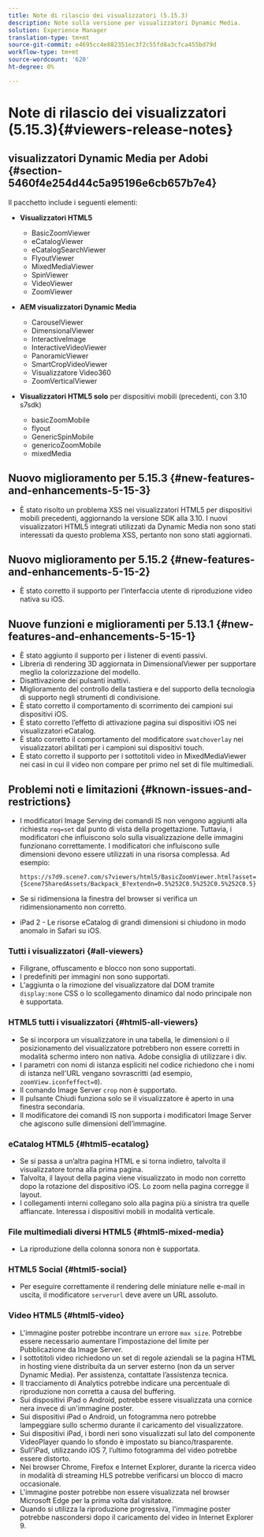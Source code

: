 ```yaml
---
title: Note di rilascio dei visualizzatori (5.15.3)
description: Note sulla versione per visualizzatori Dynamic Media.
solution: Experience Manager
translation-type: tm+mt
source-git-commit: e4695cc4e882351ec3f2c55fd8a3cfca455bd79d
workflow-type: tm+mt
source-wordcount: '620'
ht-degree: 0%

---
```



# Note di rilascio dei visualizzatori (5.15.3){#viewers-release-notes}

<!-- Updated January 13, 2021 for the 5.15.3 release-->

##  visualizzatori Dynamic Media per Adobi {#section-5460f4e254d44c5a95196e6cb657b7e4}

Il pacchetto include i seguenti elementi:

* **Visualizzatori HTML5**

   * BasicZoomViewer
   * eCatalogViewer
   * eCatalogSearchViewer
   * FlyoutViewer
   * MixedMediaViewer
   * SpinViewer
   * VideoViewer
   * ZoomViewer

* **AEM visualizzatori Dynamic Media**

   * CarouselViewer
   * DimensionalViewer
   * InteractiveImage
   * InteractiveVideoViewer
   * PanoramicViewer
   * SmartCropVideoViewer
   * Visualizzatore Video360
   * ZoomVerticalViewer

* **Visualizzatori HTML5 solo**  per dispositivi mobili (precedenti, con 3.10 s7sdk)

   * basicZoomMobile
   * flyout
   * GenericSpinMobile
   * genericoZoomMobile
   * mixedMedia

## Nuovo miglioramento per 5.15.3 {#new-features-and-enhancements-5-15-3}

* È stato risolto un problema XSS nei visualizzatori HTML5 per dispositivi mobili precedenti, aggiornando la versione SDK alla 3.10. I nuovi visualizzatori HTML5 integrati utilizzati da Dynamic Media non sono stati interessati da questo problema XSS, pertanto non sono stati aggiornati.

## Nuovo miglioramento per 5.15.2 {#new-features-and-enhancements-5-15-2}

* È stato corretto il supporto per l’interfaccia utente di riproduzione video nativa su iOS.

## Nuove funzioni e miglioramenti per 5.13.1 {#new-features-and-enhancements-5-15-1}

* È stato aggiunto il supporto per i listener di eventi passivi.
* Libreria di rendering 3D aggiornata in DimensionalViewer per supportare meglio la colorizzazione del modello.
* Disattivazione dei pulsanti inattivi.
* Miglioramento del controllo della tastiera e del supporto della tecnologia di supporto negli strumenti di condivisione.
* È stato corretto il comportamento di scorrimento dei campioni sui dispositivi iOS.
* È stato corretto l’effetto di attivazione pagina sui dispositivi iOS nei visualizzatori eCatalog.
* È stato corretto il comportamento del modificatore `swatchoverlay` nei visualizzatori abilitati per i campioni sui dispositivi touch.
* È stato corretto il supporto per i sottotitoli video in MixedMediaViewer nei casi in cui il video non compare per primo nel set di file multimediali.

## Problemi noti e limitazioni {#known-issues-and-restrictions}

* I modificatori Image Serving dei comandi IS non vengono aggiunti alla richiesta `req=set` dal punto di vista della progettazione. Tuttavia, i modificatori che influiscono solo sulla visualizzazione delle immagini funzionano correttamente. I modificatori che influiscono sulle dimensioni devono essere utilizzati in una risorsa complessa. Ad esempio:

   `https://s7d9.scene7.com/s7viewers/html5/BasicZoomViewer.html?asset= {Scene7SharedAssets/Backpack_B?extendn=0.5%252C0.5%252C0.5%252C0.5}`

* Se si ridimensiona la finestra del browser si verifica un ridimensionamento non corretto.
* iPad 2 - Le risorse eCatalog di grandi dimensioni si chiudono in modo anomalo in Safari su iOS.

### Tutti i visualizzatori {#all-viewers}

* Filigrane, offuscamento e blocco non sono supportati.
* I predefiniti per immagini non sono supportati.
* L&#39;aggiunta o la rimozione del visualizzatore dal DOM tramite `display:none` CSS o lo scollegamento dinamico dal nodo principale non è supportata.

### HTML5 tutti i visualizzatori {#html5-all-viewers}

* Se si incorpora un visualizzatore in una tabella, le dimensioni o il posizionamento del visualizzatore potrebbero non essere corretti in modalità schermo intero non nativa.  Adobe consiglia di utilizzare i div.
* I parametri con nomi di istanza espliciti nel codice richiedono che i nomi di istanza nell&#39;URL vengano sovrascritti (ad esempio, `zoomView.iconfeffect=0`).
* Il comando Image Server `crop` non è supportato.
* Il pulsante Chiudi funziona solo se il visualizzatore è aperto in una finestra secondaria.
* Il modificatore dei comandi IS non supporta i modificatori Image Server che agiscono sulle dimensioni dell’immagine.

### eCatalog HTML5 {#html5-ecatalog}

* Se si passa a un’altra pagina HTML e si torna indietro, talvolta il visualizzatore torna alla prima pagina.
* Talvolta, il layout della pagina viene visualizzato in modo non corretto dopo la rotazione del dispositivo iOS. Lo zoom nella pagina corregge il layout.
* I collegamenti interni collegano solo alla pagina più a sinistra tra quelle affiancate. Interessa i dispositivi mobili in modalità verticale.

### File multimediali diversi HTML5 {#html5-mixed-media}

* La riproduzione della colonna sonora non è supportata.

### HTML5 Social {#html5-social}

* Per eseguire correttamente il rendering delle miniature nelle e-mail in uscita, il modificatore `serverurl` deve avere un URL assoluto.

### Video HTML5 {#html5-video}

* L&#39;immagine poster potrebbe incontrare un errore `max size`. Potrebbe essere necessario aumentare l’impostazione del limite per Pubblicazione da Image Server.
* I sottotitoli video richiedono un set di regole aziendali se la pagina HTML in hosting viene distribuita da un server esterno (non da un server Dynamic Media). Per assistenza, contattate l’assistenza tecnica.
* Il tracciamento di Analytics potrebbe indicare una percentuale di riproduzione non corretta a causa del buffering.
* Sui dispositivi iPad o Android, potrebbe essere visualizzata una cornice nera invece di un&#39;immagine poster.
* Sui dispositivi iPad o Android, un fotogramma nero potrebbe lampeggiare sullo schermo durante il caricamento del visualizzatore.
* Sui dispositivi iPad, i bordi neri sono visualizzati sul lato del componente VideoPlayer quando lo sfondo è impostato su bianco/trasparente.
* Sull’iPad, utilizzando iOS 7, l’ultimo fotogramma del video potrebbe essere distorto.
* Nei browser Chrome, Firefox e Internet Explorer, durante la ricerca video in modalità di streaming HLS potrebbe verificarsi un blocco di macro occasionale.
* L&#39;immagine poster potrebbe non essere visualizzata nel browser Microsoft Edge per la prima volta dal visitatore.
* Quando si utilizza la riproduzione progressiva, l&#39;immagine poster potrebbe nascondersi dopo il caricamento del video in Internet Explorer 9.
